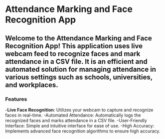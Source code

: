 <h1>Attendance Marking and Face Recognition App</h1>
<h2>Welcome to the Attendance Marking and Face Recognition App! This application uses live webcam feed to recognize faces and mark attendance in a CSV file. It is an efficient and automated solution for managing attendance in various settings such as schools, universities, and workplaces.</h2>

<h3>Features</h3>

-<b>Live Face Recognition</b>: Utilizes your webcam to capture and recognize faces in real-time.
-Automated Attendance: Automatically logs the recognized faces and marks attendance in a CSV file.
-User-Friendly Interface: Simple and intuitive interface for ease of use.
-High Accuracy: Implements advanced face recognition algorithms to ensure high accuracy.
